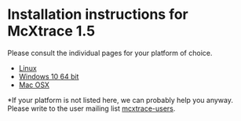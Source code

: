 # Installation instructions for McXtrace 1.5

Please consult the individual pages for your platform of choice. 

- [Linux](Linux/README.md)
- [Windows 10 64 bit](windows/README.md)
- [Mac OSX](macOS/README.md)

*If your platform is not listed here, we can probably help you anyway. Please write to the user mailing list [mcxtrace-users](mailto:"mcxtrace-users@mcxtrace.org).
